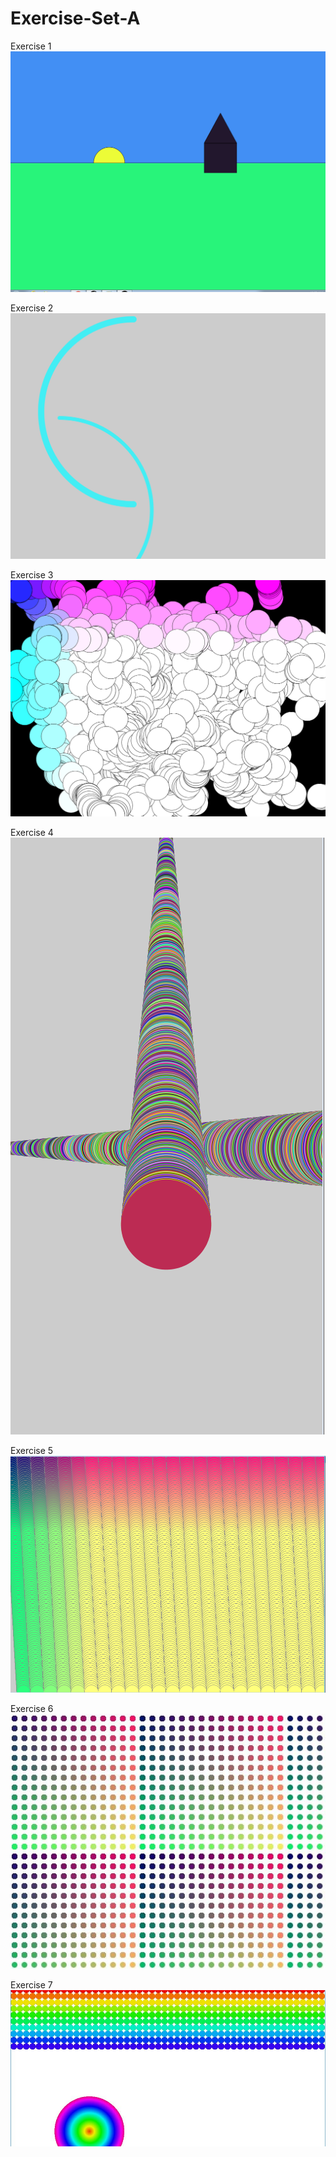 # Exercise-Set-A
Exercise 1
<img src="https://github.com/mzhig1/Exercise-Set-A/blob/master/tibg%20black.PNG"/>

Exercise 2
<img src="https://github.com/mzhig1/Exercise-Set-A/blob/master/blue%20ting.PNG"/>

Exercise 3
<img src="https://github.com/mzhig1/Exercise-Set-A/blob/master/circle%20ting%20not%20black.PNG"/>

Exercise 4
<img src="https://github.com/mzhig1/Exercise-Set-A/blob/master/ting.PNG"/>

Exercise 5
<img src="https://github.com/mzhig1/Exercise-Set-A/blob/master/thisone1234.PNG"/>

Exercise 6
<img src="https://github.com/mzhig1/Exercise-Set-A/blob/master/number6.JPG"/>


Exercise 7
<img src="https://github.com/mzhig1/Exercise-Set-A/blob/master/number7.JPG"/>
